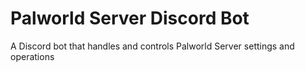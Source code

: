 # Palworld Server Discord Bot
 A Discord bot that handles and controls Palworld Server settings and operations
